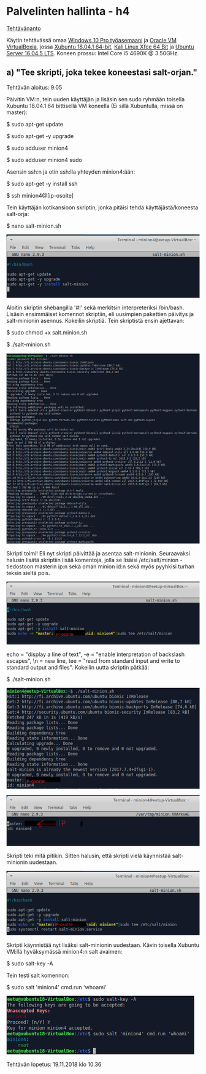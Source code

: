 # Palvelinten hallinta - h4

[Tehtävänanto](http://terokarvinen.com/2018/aikataulu-%E2%80%93-palvelinten-hallinta-ict4tn022-3004-ti-ja-3002-to-%E2%80%93-loppukevat-2018-5p)

Käytin tehtävässä omaa [Windows 10 Pro työasemaani](https://www.microsoft.com/fi-fi/p/windows-10-pro/df77x4d43rkt/48DN) ja [Oracle VM VirtualBoxia](https://www.virtualbox.org/),
jossa [Xubuntu 18.04.1 64-bit](https://xubuntu.org/download#lts), [Kali Linux Xfce 64 Bit](https://xubuntu.org/download#lts) ja [Ubuntu Server 16.04.5 LTS](http://releases.ubuntu.com/16.04/). Koneen prossu: Intel Core i5 4690K @ 3.50GHz.

## a) "Tee skripti, joka tekee koneestasi salt-orjan."

Tehtävän aloitus: 9.05

Päivitin VM:n, tein uuden käyttäjän ja lisäsin sen sudo ryhmään toisella Xubuntu 18.04.1 64 bittisellä VM koneella (Ei sillä Xubuntulla, missä on master):

$ sudo apt-get update

$ sudo apt-get -y upgrade

$ sudo adduser minion4

$ sudo adduser minion4 sudo

Asensin ssh:n ja otin ssh:lla yhteyden minion4:ään:

$ sudo apt-get -y install ssh

$ ssh minion4@[ip-osoite]

Tein käyttäjän kotikansioon skriptin, jonka pitäisi tehdä käyttäjästä/koneesta salt-orja:

$ nano salt-minion.sh

![alt text](https://github.com/Eetu95/Palvelinten-hallinta-ict4tn022-3004/blob/master/Kuvakaappaukset/95.PNG?raw=true)

Aloitin skriptin shebangilla '#!' sekä merkitsin interpreteriksi /bin/bash. Lisäsin ensimmäiset komennot skriptiin, eli
uusimpien pakettien päivitys ja salt-minionin asennus. Kokeilin skriptiä. Tein skriptistä ensin ajettavan:

$ sudo chmod +x salt.minion.sh

$ ./salt-minion.sh

![alt text](https://github.com/Eetu95/Palvelinten-hallinta-ict4tn022-3004/blob/master/Kuvakaappaukset/96.PNG?raw=true)

Skripti toimi! Eli nyt skripti päivittää ja asentaa salt-minionin. Seuraavaksi halusin lisätä skriptiin lisää komentoja, jolla se
lisäisi /etc/salt/minion -tiedostoon masterin ip:n sekä oman minion id:n sekä myös pyyhkisi turhan teksin sieltä pois.

![alt text](https://github.com/Eetu95/Palvelinten-hallinta-ict4tn022-3004/blob/master/Kuvakaappaukset/97..png?raw=true)

echo = "display a line of text", -e = "enable interpretation of backslash escapes", \n = new line, tee = "read from standard input
and write to standard output and files". Kokeilin uutta skriptin pätkää:

$ ./salt-minion.sh

![alt text](https://github.com/Eetu95/Palvelinten-hallinta-ict4tn022-3004/blob/master/Kuvakaappaukset/99.png?raw=true)

![alt text](https://github.com/Eetu95/Palvelinten-hallinta-ict4tn022-3004/blob/master/Kuvakaappaukset/98.png?raw=true)

Skripti teki mitä pitikin. Sitten halusin, että skripti vielä käynnistää salt-minionin uudestaan.

![alt text](https://github.com/Eetu95/Palvelinten-hallinta-ict4tn022-3004/blob/master/Kuvakaappaukset/100.PNG?raw=true)

Skripti käynnistää nyt lisäksi salt-minionin uudestaan. Kävin toisella Xubuntu VM:llä hyväksymässä minion4:n salt avaimen:

$ sudo salt-key -A

Tein testi salt komennon:

$ sudo salt 'minion4' cmd.run 'whoami'

![alt text](https://github.com/Eetu95/Palvelinten-hallinta-ict4tn022-3004/blob/master/Kuvakaappaukset/101.PNG?raw=true)

Tehtävän lopetus: 19.11.2018 klo 10.36
